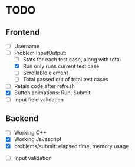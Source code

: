 # TODO

## Frontend

- [ ] Username
- [ ] Problem InputOutput:
  - [ ] Stats for each test case, along with total
  - [x] Run only runs current test case
  - [ ] Scrollable element
  - [ ] Total passed out of total test cases
- [ ] Retain code after refresh
- [x] Button animations: Run, Submit
- [ ] Input field validation

## Backend

- [ ] Working C++
- [x] Working Javascript
- [x] problems/submit: elapsed time, memory usage
<!-- - [ ] problems/run: all test cases + custom case -->
- [ ] Input validation
